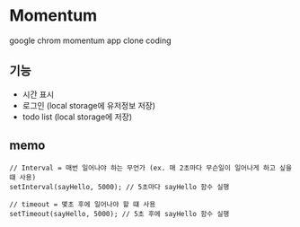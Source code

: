 # Momentum
google chrom momentum app clone coding


## 기능
- 시간 표시
- 로그인 (local storage에 유저정보 저장)
- todo list (local storage에 저장)

<!-- ## 개선사항 -->


## memo
```
// Interval = 매번 일어나야 하는 무언가 (ex. 매 2초마다 무슨일이 일어나게 하고 싶을 떄 사용)
setInterval(sayHello, 5000); // 5초마다 sayHello 함수 실행
```
```
// timeout = 몇초 후에 일어나야 할 떄 사용 
setTimeout(sayHello, 5000); // 5초 후에 sayHello 함수 실행
```